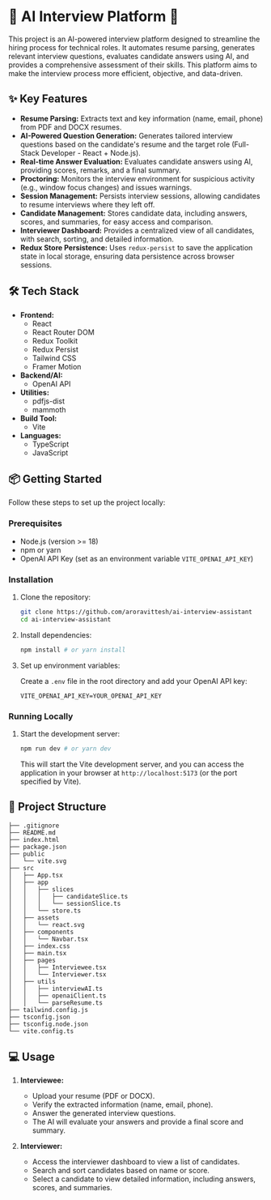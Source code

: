 # 🤖 AI Interview Platform 🚀

This project is an AI-powered interview platform designed to streamline the hiring process for technical roles. It automates resume parsing, generates relevant interview questions, evaluates candidate answers using AI, and provides a comprehensive assessment of their skills. This platform aims to make the interview process more efficient, objective, and data-driven.

## ✨ Key Features

- **Resume Parsing:** Extracts text and key information (name, email, phone) from PDF and DOCX resumes.
- **AI-Powered Question Generation:** Generates tailored interview questions based on the candidate's resume and the target role (Full-Stack Developer - React + Node.js).
- **Real-time Answer Evaluation:** Evaluates candidate answers using AI, providing scores, remarks, and a final summary.
- **Proctoring:** Monitors the interview environment for suspicious activity (e.g., window focus changes) and issues warnings.
- **Session Management:** Persists interview sessions, allowing candidates to resume interviews where they left off.
- **Candidate Management:** Stores candidate data, including answers, scores, and summaries, for easy access and comparison.
- **Interviewer Dashboard:** Provides a centralized view of all candidates, with search, sorting, and detailed information.
- **Redux Store Persistence:** Uses `redux-persist` to save the application state in local storage, ensuring data persistence across browser sessions.

## 🛠️ Tech Stack

- **Frontend:**
    - React
    - React Router DOM
    - Redux Toolkit
    - Redux Persist
    - Tailwind CSS
    - Framer Motion
- **Backend/AI:**
    - OpenAI API
- **Utilities:**
    - pdfjs-dist
    - mammoth
- **Build Tool:**
    - Vite
- **Languages:**
    - TypeScript
    - JavaScript

## 📦 Getting Started

Follow these steps to set up the project locally:

### Prerequisites

- Node.js (version >= 18)
- npm or yarn
- OpenAI API Key (set as an environment variable `VITE_OPENAI_API_KEY`)

### Installation

1.  Clone the repository:

    ```bash
    git clone https://github.com/aroravittesh/ai-interview-assistant
    cd ai-interview-assistant
    ```

2.  Install dependencies:

    ```bash
    npm install # or yarn install
    ```

3.  Set up environment variables:

    Create a `.env` file in the root directory and add your OpenAI API key:

    ```
    VITE_OPENAI_API_KEY=YOUR_OPENAI_API_KEY
    ```

### Running Locally

1.  Start the development server:

    ```bash
    npm run dev # or yarn dev
    ```

    This will start the Vite development server, and you can access the application in your browser at `http://localhost:5173` (or the port specified by Vite).

## 📂 Project Structure

```
├── .gitignore
├── README.md
├── index.html
├── package.json
├── public
│   └── vite.svg
├── src
│   ├── App.tsx
│   ├── app
│   │   ├── slices
│   │   │   ├── candidateSlice.ts
│   │   │   └── sessionSlice.ts
│   │   └── store.ts
│   ├── assets
│   │   └── react.svg
│   ├── components
│   │   └── Navbar.tsx
│   ├── index.css
│   ├── main.tsx
│   ├── pages
│   │   ├── Interviewee.tsx
│   │   └── Interviewer.tsx
│   ├── utils
│   │   ├── interviewAI.ts
│   │   ├── openaiClient.ts
│   │   └── parseResume.ts
├── tailwind.config.js
├── tsconfig.json
├── tsconfig.node.json
└── vite.config.ts
```

## 💻 Usage

1.  **Interviewee:**
    - Upload your resume (PDF or DOCX).
    - Verify the extracted information (name, email, phone).
    - Answer the generated interview questions.
    - The AI will evaluate your answers and provide a final score and summary.

2.  **Interviewer:**
    - Access the interviewer dashboard to view a list of candidates.
    - Search and sort candidates based on name or score.
    - Select a candidate to view detailed information, including answers, scores, and summaries.






